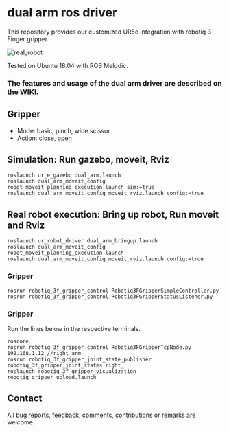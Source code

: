 # dual arm ros driver

This repository provides our customized UR5e integration with robotiq 3 Finger gripper.  

![real_robot](https://user-images.githubusercontent.com/6389003/141102453-e75c4ded-fe8f-4a26-9d55-d97c1e357f7d.JPG)

Tested on Ubuntu 18.04 with ROS Melodic.

### The features and usage of the dual arm driver are described on the [WIKI](https://github.com/yaesolKim/dual_ur5e/wiki).   

## Gripper 
- Mode: basic, pinch, wide scissor
- Action: close, open   

## Simulation: Run gazebo, moveit, Rviz   
```
roslaunch ur_e_gazebo dual_arm.launch
roslaunch dual_arm_moveit_config robot_moveit_planning_execution.launch sim:=true
roslaunch dual_arm_moveit_config moveit_rviz.launch config:=true
```   

## Real robot execution: Bring up robot, Run moveit and Rviz   
```commandline
roslaunch ur_robot_driver dual_arm_bringup.launch   
roslaunch dual_arm_moveit_config robot_moveit_planning_execution.launch     
roslaunch dual_arm_moveit_config moveit_rviz.launch config:=true   
```

### Gripper
```commandline
rosrun robotiq_3f_gripper_control Robotiq3FGripperSimpleController.py  
rosrun robotiq_3f_gripper_control Robotiq3FGripperStatusListener.py
```

### Gripper

Run the lines below in the respective terminals.
```
roscore
rosrun robotiq_3f_gripper_control Robotiq3FGripperTcpNode.py 192.168.1.12 //right arm
rosrun robotiq_3f_gripper_joint_state_publisher robotiq_3f_gripper_joint_states right_
roslaunch robotiq_3f_gripper_visualization robotiq_gripper_upload.launch
```

## Contact
All bug reports, feedback, comments, contributions or remarks are welcome.
